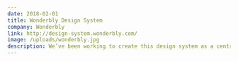 ```yaml
---
date: 2018-02-01
title: Wonderbly Design System
company: Wonderbly
link: http://design-system.wonderbly.com/
image: /uploads/wonderbly.jpg
description: We’ve been working to create this design system as a centralised hub for showcasing our design rules, principles, and frontend components.
---
```

